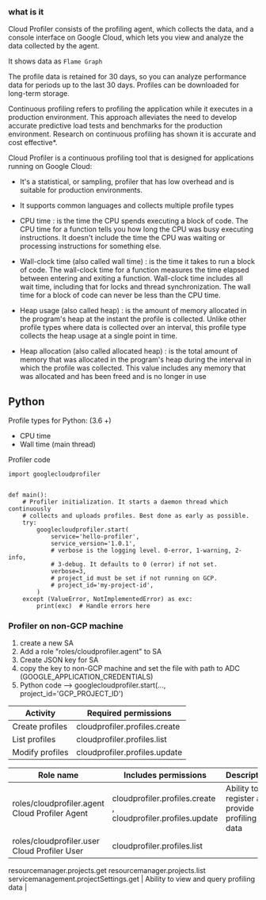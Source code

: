 
### what is it

Cloud Profiler consists of the profiling agent, which collects the data, and a console interface on Google Cloud, which lets you view and analyze the data collected by the agent.

It shows data as `Flame Graph`

The profile data is retained for 30 days, so you can analyze performance data for periods up to the last 30 days. Profiles can be downloaded for long-term storage.

Continuous profiling refers to profiling the application while it executes in a production environment. This approach alleviates the need to develop accurate predictive load tests and benchmarks for the production environment. Research on continuous profiling has shown it is accurate and cost effective*.

Cloud Profiler is a continuous profiling tool that is designed for applications running on Google Cloud:

* It's a statistical, or sampling, profiler that has low overhead and is suitable for production environments.
* It supports common languages and collects multiple profile types


* CPU time : is the time the CPU spends executing a block of code. The CPU time for a function tells you how long the CPU was busy executing instructions. It doesn't include the time the CPU was waiting or processing instructions for something else.
* Wall-clock time (also called wall time) : is the time it takes to run a block of code. The wall-clock time for a function measures the time elapsed between entering and exiting a function. Wall-clock time includes all wait time, including that for locks and thread synchronization. The wall time for a block of code can never be less than the CPU time.

* Heap usage (also called heap) : is the amount of memory allocated in the program's heap at the instant the profile is collected. Unlike other profile types where data is collected over an interval, this profile type collects the heap usage at a single point in time.
* Heap allocation (also called allocated heap) : is the total amount of memory that was allocated in the program's heap during the interval in which the profile was collected. This value includes any memory that was allocated and has been freed and is no longer in use

## Python

Profile types for Python: (3.6 +)

* CPU time
* Wall time (main thread)

Profiler code
```
import googlecloudprofiler


def main():
    # Profiler initialization. It starts a daemon thread which continuously
    # collects and uploads profiles. Best done as early as possible.
    try:
        googlecloudprofiler.start(
            service='hello-profiler',
            service_version='1.0.1',
            # verbose is the logging level. 0-error, 1-warning, 2-info,
            # 3-debug. It defaults to 0 (error) if not set.
            verbose=3,
            # project_id must be set if not running on GCP.
            # project_id='my-project-id',
        )
    except (ValueError, NotImplementedError) as exc:
        print(exc)  # Handle errors here
```

### Profiler on non-GCP machine

1. create a new SA
2. Add a role "roles/cloudprofiler.agent" to SA
3. Create JSON key for SA
4. copy the key to non-GCP machine and set the file with path to ADC (GOOGLE_APPLICATION_CREDENTIALS)
5. Python code --> googlecloudprofiler.start(..., project_id='GCP_PROJECT_ID')



| Activity |	Required permissions |
| --- | --- |
| Create profiles |	cloudprofiler.profiles.create |
| List profiles | 	cloudprofiler.profiles.list |
| Modify profiles | 	cloudprofiler.profiles.update |



| Role name |	Includes permissions |	Description | 
| --- | --- | --- | 
| roles/cloudprofiler.agent Cloud Profiler Agent | cloudprofiler.profiles.create , cloudprofiler.profiles.update | 	Ability to register and provide profiling data |
| roles/cloudprofiler.user Cloud Profiler User | cloudprofiler.profiles.list
resourcemanager.projects.get
resourcemanager.projects.list
servicemanagement.projectSettings.get | Ability to view and query profiling data | 